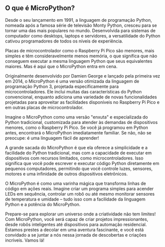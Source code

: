 ## O que é MicroPython?

Desde o seu lançamento em 1991, a linguagem de programação Python, nomeada após a famosa série de televisão Monty Python, cresceu para se tornar uma das mais populares no mundo. Desenvolvida para sistemas de computador como desktops, laptops e servidores, a versatilidade do Python cativou programadores de todos os níveis de experiência.

Placas de microcontrolador como o Raspberry Pi Pico são menores, mais simples e têm consideravelmente menos memória, o que significa que não conseguem executar a mesma linguagem Python que seus equivalentes maiores. Mas é aqui que o MicroPython entra em cena.

Originalmente desenvolvido por Damien George e lançado pela primeira vez em 2014, o MicroPython é uma versão otimizada da linguagem de programação Python 3, projetada especificamente para microcontroladores. Ele inclui muitas das características do Python convencional, enquanto adiciona uma variedade de novas funcionalidades projetadas para aproveitar as facilidades disponíveis no Raspberry Pi Pico e em outras placas de microcontrolador.

Imagine o MicroPython como uma versão "enxuta" e especializada do Python tradicional, customizada para atender às demandas de dispositivos menores, como o Raspberry Pi Pico. Se você já programou em Python antes, encontrará o MicroPython imediatamente familiar. Se não, não se preocupe: é uma linguagem fácil de aprender!

A grande sacada do MicroPython é que ela oferece a simplicidade e a facilidade do Python tradicional, mas com a capacidade de executar em dispositivos com recursos limitados, como microcontroladores. Isso significa que você pode escrever e executar código Python diretamente em pequenos computadores, permitindo que você controle luzes, sensores, motores e uma infinidade de outros dispositivos eletrônicos.

O MicroPython é como uma varinha mágica que transforma linhas de código em ações reais. Imagine criar um programa simples para acender LEDs em sequência, controlar um robô ou até mesmo monitorar sensores de temperatura e umidade – tudo isso com a facilidade da linguagem Python e a potência do MicroPython.

Prepare-se para explorar um universo onde a criatividade não tem limites! Com MicroPython, você será capaz de criar projetos impressionantes, desde robôs inteligentes até dispositivos para automação residencial. Estamos prestes a decolar em uma aventura fascinante, e você está convidado a se juntar a nós nessa jornada de descobertas e criações incríveis. Vamos lá!
